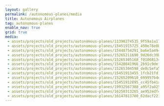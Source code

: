 ```yaml
---
layout: gallery
permalink: /autonomous-planes/media
title: Autonomous Airplanes
tag: autonomous-planes
enable_nav: true
grid: true
media: 
 - assets/projects/old_projects/autonomous-planes/11390274535_9f59a1a177.jpg
 - assets/projects/old_projects/autonomous-planes/15451915725_450e78e0b2.jpg
 - assets/projects/old_projects/autonomous-planes/15448754291_ba6e5a494d.jpg
 - assets/projects/old_projects/autonomous-planes/15265211690_9d26dc39b5.jpg
 - assets/projects/old_projects/autonomous-planes/15265305168_f01068134c.jpg
 - assets/projects/old_projects/autonomous-planes/15428841966_2b91c9def7.jpg
 - assets/projects/old_projects/autonomous-planes/15265304598_de8c5efa52.jpg
 - assets/projects/old_projects/autonomous-planes/15451913455_1fcb21fd1b.jpg
 - assets/projects/old_projects/autonomous-planes/15265209610_699957b4e1.jpg
 - assets/projects/old_projects/autonomous-planes/15451912895_cc45fb41ac.jpg
 - assets/projects/old_projects/autonomous-planes/19932567388_a95f2a8257.jpg
 - assets/projects/old_projects/autonomous-planes/16250313265_ae952edf4a.jpg
 - assets/projects/old_projects/autonomous-planes/16147813780_62dacf221a.jpg
---
```


